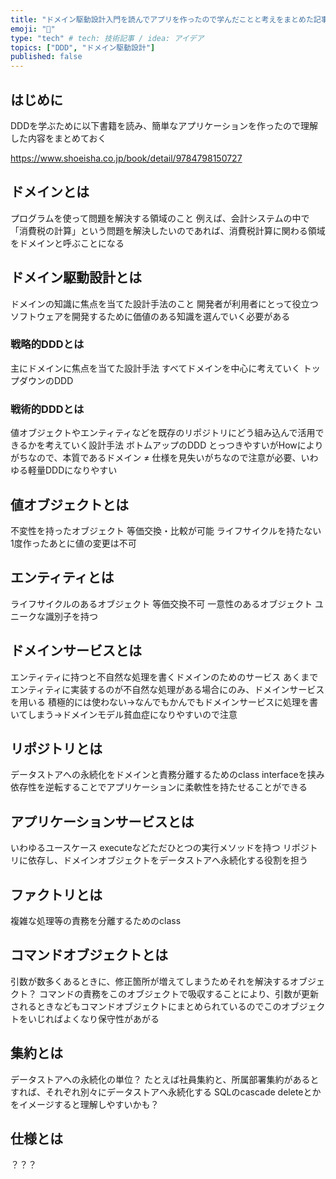 ```yaml
---
title: "ドメイン駆動設計入門を読んでアプリを作ったので学んだことと考えをまとめた記事"
emoji: "🙆"
type: "tech" # tech: 技術記事 / idea: アイデア
topics: ["DDD", "ドメイン駆動設計"]
published: false
---
```


## はじめに
DDDを学ぶために以下書籍を読み、簡単なアプリケーションを作ったので理解した内容をまとめておく

https://www.shoeisha.co.jp/book/detail/9784798150727

## ドメインとは
プログラムを使って問題を解決する領域のこと
例えば、会計システムの中で「消費税の計算」という問題を解決したいのであれば、消費税計算に関わる領域をドメインと呼ぶことになる

## ドメイン駆動設計とは
ドメインの知識に焦点を当てた設計手法のこと
開発者が利用者にとって役立つソフトウェアを開発するために価値のある知識を選んでいく必要がある

### 戦略的DDDとは
主にドメインに焦点を当てた設計手法
すべてドメインを中心に考えていく
トップダウンのDDD

### 戦術的DDDとは
値オブジェクトやエンティティなどを既存のリポジトリにどう組み込んで活用できるかを考えていく設計手法
ボトムアップのDDD
とっつきやすいがHowによりがちなので、本質であるドメイン ≠ 仕様を見失いがちなので注意が必要、いわゆる軽量DDDになりやすい

## 値オブジェクトとは
不変性を持ったオブジェクト
等価交換・比較が可能
ライフサイクルを持たない
1度作ったあとに値の変更は不可

## エンティティとは
ライフサイクルのあるオブジェクト
等価交換不可
一意性のあるオブジェクト
ユニークな識別子を持つ

## ドメインサービスとは
エンティティに持つと不自然な処理を書くドメインのためのサービス
あくまでエンティティに実装するのが不自然な処理がある場合にのみ、ドメインサービスを用いる
積極的には使わない→なんでもかんでもドメインサービスに処理を書いてしまう→ドメインモデル貧血症になりやすいので注意

## リポジトリとは
データストアへの永続化をドメインと責務分離するためのclass
interfaceを挟み依存性を逆転することでアプリケーションに柔軟性を持たせることができる

## アプリケーションサービスとは
いわゆるユースケース
executeなどただひとつの実行メソッドを持つ
リポジトリに依存し、ドメインオブジェクトをデータストアへ永続化する役割を担う

## ファクトリとは
複雑な処理等の責務を分離するためのclass

## コマンドオブジェクトとは
引数が数多くあるときに、修正箇所が増えてしまうためそれを解決するオブジェクト？
コマンドの責務をこのオブジェクトで吸収することにより、引数が更新されるときなどもコマンドオブジェクトにまとめられているのでこのオブジェクトをいじればよくなり保守性があがる

## 集約とは
データストアへの永続化の単位？
たとえば社員集約と、所属部署集約があるとすれば、それぞれ別々にデータストアへ永続化する
SQLのcascade deleteとかをイメージすると理解しやすいかも？

## 仕様とは
？？？

